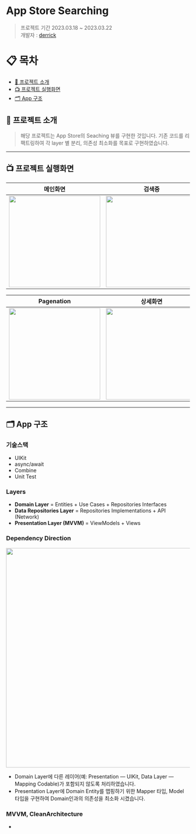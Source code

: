 # App Store Searching
> 프로젝트 기간 2023.03.18 ~ 2023.03.22    
개발자 : [derrick](https://github.com/derrickkim0109) 

# 📋 목차
- [🔎 프로젝트 소개](#-프로젝트-소개)
- [📺 프로젝트 실행화면](#-프로젝트-실행화면)
- [🗂 App 구조](#-app-구조)

## 🔎 프로젝트 소개
> 해당 프로젝트는 App Store의 Seaching 뷰를 구현한 것입니다. 기존 코드를 리팩트링하여 각 layer 별 분리, 의존성 최소화를 목표로 구현하였습니다.
---

## 📺 프로젝트 실행화면

|메인화면|검색중|검색결과|
|--|--|--|
|<img src="https://github.com/derrickkim0109/AppStore_Searching/assets/59466342/e9ce7bfa-90a1-4432-a5e0-737ccfc7474a" width="250">|<img src="https://github.com/derrickkim0109/AppStore_Searching/assets/59466342/8f3ed0cf-5bed-4fff-842e-38fc4422bacf" width="250">|<img src="https://github.com/derrickkim0109/AppStore_Searching/assets/59466342/f471cfbd-b667-4871-a78b-37a99b327e9c" width="250">|

|Pagenation|상세화면|받기버튼|
|--|--|--|
|<img src="https://github.com/derrickkim0109/AppStore_Searching/assets/59466342/33f3a668-61ae-43e9-8ef0-b5039d7c03f2" width="250">|<img src="https://github.com/derrickkim0109/AppStore_Searching/assets/59466342/ad66d20b-bd2e-48c1-aeb1-017c04024cd5" width="250">|<img src="https://github.com/derrickkim0109/AppStore_Searching/assets/59466342/3e643e26-4f83-4b84-9218-9692b5d5e980" width="250">|


---

## 🗂 App 구조

### 기술스택

- UIKit
- async/await
- Combine
- Unit Test

### Layers

- **Domain Layer** = Entities + Use Cases + Repositories Interfaces
- **Data Repositories Layer** = Repositories Implementations + API (Network)
- **Presentation Layer (MVVM)** = ViewModels + Views

### Dependency Direction

<img src="https://i.imgur.com/O7ISX8z.png" width="600">

- Domain Layer에 다른 레이어(예: Presentation — UIKit, Data Layer — Mapping Codable)가 포함되지 않도록 처리하였습니다. 
- Presentation Layer에 Domain Entity를 맵핑하기 위한 Mapper 타입, Model 타입을 구현하여 Domain인과의 의존성을 최소화 시켰습니다.

### MVVM, CleanArchitecture

- 
